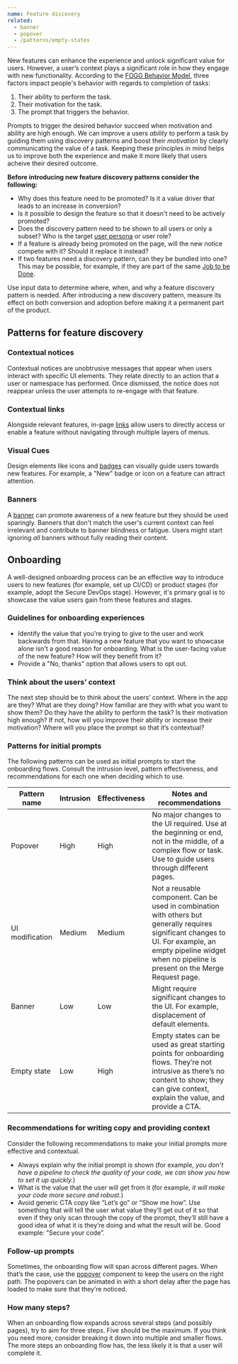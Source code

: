 ```yaml
---
name: Feature discovery
related:
  - banner
  - popover
  - /patterns/empty-states
---
```


New features can enhance the experience and unlock significant value for users. However, a user’s context plays a significant role in how they engage with new functionality. According to the [FOGG Behavior Model](https://behaviormodel.org/), three factors impact people's behavior with regards to completion of tasks:

1. Their ability to perform the task.
2. Their motivation for the task.
3. The prompt that triggers the behavior.


Prompts to trigger the desired behavior succeed when motivation and ability are high enough. We can improve a users _ability_ to perform a task by guiding them using discovery patterns and boost their _motivation_ by clearly communicating the value of a task. Keeping these principles in mind helps us to improve both the experience and make it more likely that users acheive their desired outcome. 

**Before introducing new feature discovery patterns consider the following:**

* Why does this feature need to be promoted? Is it a value driver that leads to an increase in conversion?
* Is it possible to design the feature so that it doesn't need to be actively promoted? 
* Does the discovery pattern need to be shown to all users or only a subset? Who is the target [user persona](https://about.gitlab.com/handbook/marketing/strategic-marketing/roles-personas/#user-personas) or user role?
* If a feature is already being promoted on the page, will the new notice compete with it? Should it replace it instead?
* If two features need a discovery pattern, can they be bundled into one? This may be possible, for example, if they are part of the same [Job to be Done](https://about.gitlab.com/handbook/engineering/ux/jobs-to-be-done/).

Use input data to determine where, when, and why a feature discovery pattern is needed. After introducing a new discovery pattern, measure its effect on both conversion and adoption before making it a permanent part of the product.

## Patterns for feature discovery


### Contextual notices

Contextual notices are unobtrusive messages that appear when users interact with specific UI elements. They relate directly to an action that a user or namespace has performed. Once dismissed, the notice does not reappear unless the user attempts to re-engage with that feature. 

<figure-img alt="Contextual menu example" label="Contextual menus can reveal additional features relevant to the selected item" src="/img/contextual-menu-example.svg"></figure-img>


### Contextual links

Alongside relevant features, in-page [links](/components/link) allow users to directly access or enable a feature without navigating through multiple layers of menus. 

<figure-img alt="Contextual link example" label="" src="/img/contextual-link-example.svg"></figure-img>


### Visual Cues

Design elements like icons and [badges](/components/badge) can visually guide users towards new features. For example, a "New" badge or icon on a feature can attract attention.

<figure-img alt="Visual cues example" label="" src="/img/visual-cues.svg"></figure-img>

### Banners

A [banner](/components/banner) can promote awareness of a new feature but they should be used sparingly. Banners that don't match the user's current context can feel irrelevant and contribute to banner blindness or fatigue. Users might start ignoring _all_ banners without fully reading their content. 

<story-viewer component="base-banner" story="no-image" title="Promotion"></story-viewer>

## Onboarding

A well-designed onboarding process can be an effective way to introduce users to new features  (for example, set up CI/CD) or product stages (for example, adopt the Secure DevOps stage). However, it's primary goal is to showcase the value users gain from these features and stages.


### Guidelines for onboarding experiences

* Identify the value that you're trying to give to the user and work backwards from that. Having a new feature that you want to showcase alone isn't a good reason for onboarding. What is the user-facing value of the new feature? How will they benefit from it?
* Provide a "No, thanks" option that allows users to opt out.

### Think about the users’ context

The next step should be to think about the users’ context. Where in the app are they? What are they doing? How familiar are they with what you want to show them? Do they have the ability to perform the task? Is their motivation high enough? If not, how will you improve their ability or increase their motivation? Where will you place the prompt so that it’s contextual?

### Patterns for initial prompts

The following patterns can be used as initial prompts to start the onboarding flows. Consult the intrusion level, pattern effectiveness, and recommendations for each one when deciding which to use.

| Pattern name    | Intrusion | Effectiveness | Notes and recommendations                                                                                                                                                                                       |
| --------------- | --------- | ------------- | --------------------------------------------------------------------------------------------------------------------------------------------------------------------------------------------------------------- |
| Popover         | High      | High          | No major changes to the UI required. Use at the beginning or end, not in the middle, of a complex flow or task. Use to guide users through different pages.                                                     |
| UI modification | Medium    | Medium        | Not a reusable component. Can be used in combination with others but generally requires significant changes to UI. For example, an empty pipeline widget when no pipeline is present on the Merge Request page. |
| Banner          | Low       | Low           | Might require significant changes to the UI. For example, displacement of default elements.                                                                                                                     |
| Empty state     | Low       | High          | Empty states can be used as great starting points for onboarding flows. They’re not intrusive as there’s no content to show; they can give context, explain the value, and provide a CTA.                       |

### Recommendations for writing copy and providing context

Consider the following recommendations to make your initial prompts more effective and contextual.

* Always explain why the initial prompt is shown (for example, _you don’t have a pipeline to check the quality of your code, we can show you how to set it up quickly._)
* What is the value that the user will get from it (for example, _it will make your code more secure and robust._)
* Avoid generic CTA copy like “Let’s go” or “Show me how”. Use something that will tell the user what value they’ll get out of it so that even if they only scan through the copy of the prompt, they’ll still have a good idea of what it is they’re doing and what the result will be. Good example: ”Secure your code”.

### Follow-up prompts

Sometimes, the onboarding flow will span across different pages. When that’s the case, use the [popover](/components/popover) component to keep the users on the right path. The popovers can be animated in with a short delay after the page has loaded to make sure that they’re noticed.

### How many steps?

When an onboarding flow expands across several steps (and possibly pages), try to aim for three steps. Five should be the maximum. If you think you need more, consider breaking it down into multiple and smaller flows. The more steps an onboarding flow has, the less likely it is that a user will complete it.
